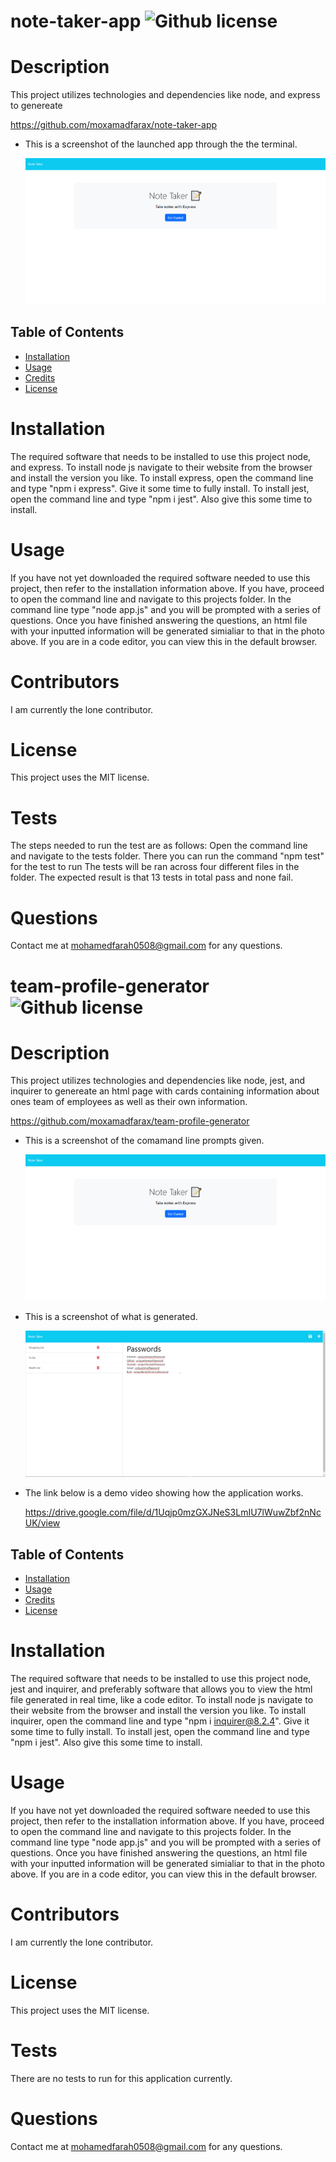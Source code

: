 # note-taker-app ![Github license](https://img.shields.io/badge/license-MIT-blue.svg)

# Description

This project utilizes technologies and dependencies like node, and express to genereate

https://github.com/moxamadfarax/note-taker-app

- This is a screenshot of the launched app through the the terminal.

  ![Getting Started](assets/screenshot.PNG)

## Table of Contents

- [Installation](#installation)
- [Usage](#usage)
- [Credits](#credits)
- [License](#license)

# Installation

The required software that needs to be installed to use this project node, and express. To install node js navigate to their website from the browser and install the version you like. To install express, open the command line and type "npm i express". Give it some time to fully install. To install jest, open the command line and type "npm i jest". Also give this some time to install.

# Usage

If you have not yet downloaded the required software needed to use this project, then refer to the installation information above. If you have, proceed to open the command line and navigate to this projects folder. In the command line type "node app.js" and you will be prompted with a series of questions. Once you have finished answering the questions, an html file with your inputted information will be generated simialiar to that in the photo above. If you are in a code editor, you can view this in the default browser.

# Contributors

I am currently the lone contributor.

# License

This project uses the MIT license.

# Tests

The steps needed to run the test are as follows:
Open the command line and navigate to the tests folder. There you can run the command "npm test" for the test to run
The tests will be ran across four different files in the folder. The expected result is that 13 tests in total pass and none fail.

# Questions

Contact me at mohamedfarah0508@gmail.com for any questions.

# team-profile-generator ![Github license](https://img.shields.io/badge/license-MIT-blue.svg)

# Description

This project utilizes technologies and dependencies like node, jest, and inquirer to genereate an html page with cards
containing information about ones team of employees as well as their own information.

https://github.com/moxamadfarax/team-profile-generator

- This is a screenshot of the comamand line prompts given.

  ![Getting Started](assets/screenshot.PNG)

- This is a screenshot of what is generated.

  ![Getting Started](assets/screenshot1.PNG)

- The link below is a demo video showing how the application works.

  https://drive.google.com/file/d/1Uqjp0mzGXJNeS3LmIU7lWuwZbf2nNcUK/view

## Table of Contents

- [Installation](#installation)
- [Usage](#usage)
- [Credits](#credits)
- [License](#license)

# Installation

The required software that needs to be installed to use this project node, jest and inquirer, and preferably software that allows you to view the html file generated in real time, like a code editor. To install node js navigate to their website from the browser and install the version you like. To install inquirer, open the command line and type "npm i inquirer@8.2.4". Give it some time to fully install. To install jest, open the command line and type "npm i jest". Also give this some time to install.

# Usage

If you have not yet downloaded the required software needed to use this project, then refer to the installation information above. If you have, proceed to open the command line and navigate to this projects folder. In the command line type "node app.js" and you will be prompted with a series of questions. Once you have finished answering the questions, an html file with your inputted information will be generated simialiar to that in the photo above. If you are in a code editor, you can view this in the default browser.

# Contributors

I am currently the lone contributor.

# License

This project uses the MIT license.

# Tests

There are no tests to run for this application currently.

# Questions

Contact me at mohamedfarah0508@gmail.com for any questions.
